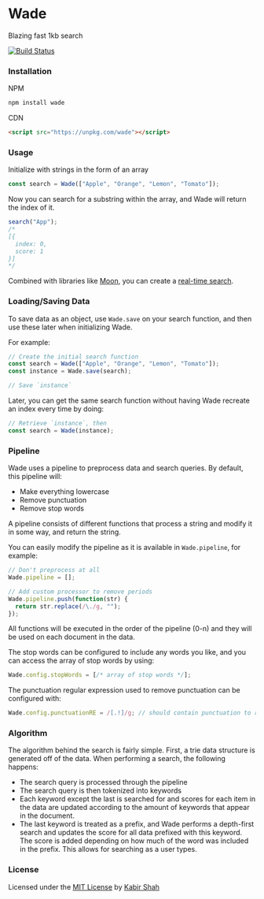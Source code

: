 # Wade

Blazing fast 1kb search

[![Build Status](https://travis-ci.org/kbrsh/wade.svg?branch=master)](https://travis-ci.org/kbrsh/wade)

### Installation

NPM

```sh
npm install wade
```

CDN

```html
<script src="https://unpkg.com/wade"></script>
```

### Usage

Initialize with strings in the form of an array

```js
const search = Wade(["Apple", "Orange", "Lemon", "Tomato"]);
```

Now you can search for a substring within the array, and Wade will return the index of it.

```js
search("App");
/*
[{
  index: 0,
  score: 1
}]
*/
```

Combined with libraries like [Moon](http://moonjs.ga), you can create a [real-time search](http://moonjs.ga/examples/search/index.html).

### Loading/Saving Data

To save data as an object, use `Wade.save` on your search function, and then use these later when initializing Wade.

For example:

```js
// Create the initial search function
const search = Wade(["Apple", "Orange", "Lemon", "Tomato"]);
const instance = Wade.save(search);

// Save `instance`
```

Later, you can get the same search function without having Wade recreate an index every time by doing:

```js
// Retrieve `instance`, then
const search = Wade(instance);
```

### Pipeline

Wade uses a pipeline to preprocess data and search queries. By default, this pipeline will:

* Make everything lowercase
* Remove punctuation
* Remove stop words

A pipeline consists of different functions that process a string and modify it in some way, and return the string.

You can easily modify the pipeline as it is available in `Wade.pipeline`, for example:

```js
// Don't preprocess at all
Wade.pipeline = [];

// Add custom processor to remove periods
Wade.pipeline.push(function(str) {
  return str.replace(/\./g, "");
});
```

All functions will be executed in the order of the pipeline (0-n) and they will be used on each document in the data.

The stop words can be configured to include any words you like, and you can access the array of stop words by using:

```js
Wade.config.stopWords = [/* array of stop words */];
```

The punctuation regular expression used to remove punctuation can be configured with:

```js
Wade.config.punctuationRE = /[.!]/g; // should contain punctuation to remove
```

### Algorithm

The algorithm behind the search is fairly simple. First, a trie data structure is generated off of the data. When performing a search, the following happens:

* The search query is processed through the pipeline
* The search query is then tokenized into keywords
* Each keyword except the last is searched for and scores for each item in the data are updated according to the amount of keywords that appear in the document.
* The last keyword is treated as a prefix, and Wade performs a depth-first search and updates the score for all data prefixed with this keyword. The score is added depending on how much of the word was included in the prefix. This allows for searching as a user types.

### License

Licensed under the [MIT License](https://kbrsh.github.io/license) by [Kabir Shah](https://kabir.ml)
